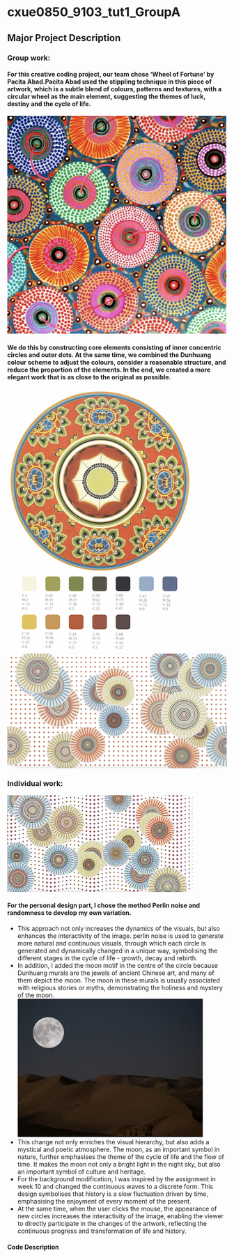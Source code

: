 # cxue0850_9103_tut1_GroupA

## Major Project Description
### Group work:
#### For this creative coding project, our team chose ‘Wheel of Fortune’ by Pacita Abad.Pacita Abad used the stippling technique in this piece of artwork, which is a subtle blend of colours, patterns and textures, with a circular wheel as the main element, suggesting the themes of luck, destiny and the cycle of life.

![Image 1](readmeImages/Image%201.png)

#### We do this by constructing core elements consisting of inner concentric circles and outer dots. At the same time, we combined the Dunhuang colour scheme to adjust the colours, consider a reasonable structure, and reduce the proportion of the elements. In the end, we created a more elegant work that is as close to the original as possible.

![Image 2](readmeImages/Image%202.jpg)
![Image 3](readmeImages/Image%203.png)


### Individual work:

![5](readmeImages/5.GIF)
#### For the personal design part, I chose the method Perlin noise and randomness to develop my own variation.
- This approach not only increases the dynamics of the visuals, but also enhances the interactivity of the image. perlin noise is used to generate more natural and continuous visuals, through which each circle is generated and dynamically changed in a unique way, symbolising the different stages in the cycle of life - growth, decay and rebirth.
- In addition, I added the moon motif in the centre of the circle because Dunhuang murals are the jewels of ancient Chinese art, and many of them depict the moon. The moon in these murals is usually associated with religious stories or myths, demonstrating the holiness and mystery of the moon.
![Image 4](readmeImages/Image%204.jpg)
- This change not only enriches the visual hierarchy, but also adds a mystical and poetic atmosphere. The moon, as an important symbol in nature, further emphasises the theme of the cycle of life and the flow of time. It makes the moon not only a bright light in the night sky, but also an important symbol of culture and heritage.
- For the background modification, I was inspired by the assignment in week 10 and changed the continuous waves to a discrete form. This design symbolises that history is a slow fluctuation driven by time, emphasising the enjoyment of every moment of the present.
- At the same time, when the user clicks the mouse, the appearance of new circles increases the interactivity of the image, enabling the viewer to directly participate in the changes of the artwork, reflecting the continuous progress and transformation of life and history.

#### Code Description